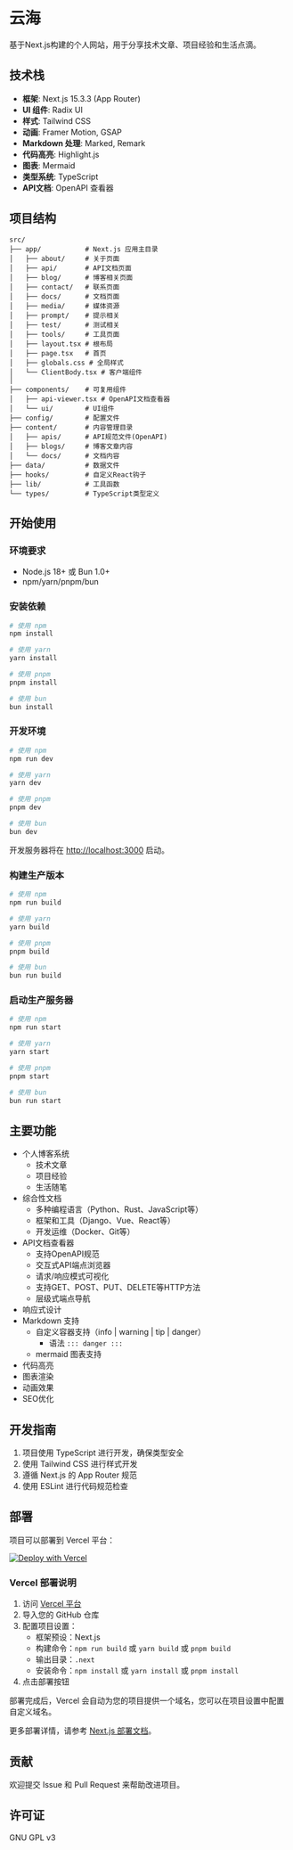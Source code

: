 # 云海

基于Next.js构建的个人网站，用于分享技术文章、项目经验和生活点滴。

## 技术栈

- **框架**: Next.js 15.3.3 (App Router)
- **UI 组件**: Radix UI
- **样式**: Tailwind CSS
- **动画**: Framer Motion, GSAP
- **Markdown 处理**: Marked, Remark
- **代码高亮**: Highlight.js
- **图表**: Mermaid
- **类型系统**: TypeScript
- **API文档**: OpenAPI 查看器

## 项目结构

```
src/
├── app/           # Next.js 应用主目录
│   ├── about/     # 关于页面
│   ├── api/       # API文档页面
│   ├── blog/      # 博客相关页面
│   ├── contact/   # 联系页面
│   ├── docs/      # 文档页面
│   ├── media/     # 媒体资源
│   ├── prompt/    # 提示相关
│   ├── test/      # 测试相关
│   ├── tools/     # 工具页面
│   ├── layout.tsx # 根布局
│   ├── page.tsx   # 首页
│   ├── globals.css # 全局样式
│   └── ClientBody.tsx # 客户端组件
│
├── components/    # 可复用组件
│   ├── api-viewer.tsx # OpenAPI文档查看器
│   └── ui/        # UI组件
├── config/        # 配置文件
├── content/       # 内容管理目录
│   ├── apis/      # API规范文件(OpenAPI)
│   ├── blogs/     # 博客文章内容
│   └── docs/      # 文档内容
├── data/          # 数据文件
├── hooks/         # 自定义React钩子
├── lib/           # 工具函数
└── types/         # TypeScript类型定义
```

## 开始使用

### 环境要求

- Node.js 18+ 或 Bun 1.0+
- npm/yarn/pnpm/bun

### 安装依赖

```bash
# 使用 npm
npm install

# 使用 yarn
yarn install

# 使用 pnpm
pnpm install

# 使用 bun
bun install
```

### 开发环境

```bash
# 使用 npm
npm run dev

# 使用 yarn
yarn dev

# 使用 pnpm
pnpm dev

# 使用 bun
bun dev
```

开发服务器将在 [http://localhost:3000](http://localhost:3000) 启动。

### 构建生产版本

```bash
# 使用 npm
npm run build

# 使用 yarn
yarn build

# 使用 pnpm
pnpm build

# 使用 bun
bun run build
```

### 启动生产服务器

```bash
# 使用 npm
npm run start

# 使用 yarn
yarn start

# 使用 pnpm
pnpm start

# 使用 bun
bun run start
```

## 主要功能

- 个人博客系统
  - 技术文章
  - 项目经验
  - 生活随笔
- 综合性文档
  - 多种编程语言（Python、Rust、JavaScript等）
  - 框架和工具（Django、Vue、React等）
  - 开发运维（Docker、Git等）
- API文档查看器
  - 支持OpenAPI规范
  - 交互式API端点浏览器
  - 请求/响应模式可视化
  - 支持GET、POST、PUT、DELETE等HTTP方法
  - 层级式端点导航
- 响应式设计
- Markdown 支持
  - 自定义容器支持（info | warning | tip | danger）
    - 语法 `::: danger :::`
  - mermaid 图表支持
- 代码高亮
- 图表渲染
- 动画效果
- SEO优化

## 开发指南

1. 项目使用 TypeScript 进行开发，确保类型安全
2. 使用 Tailwind CSS 进行样式开发
3. 遵循 Next.js 的 App Router 规范
4. 使用 ESLint 进行代码规范检查

## 部署

项目可以部署到 Vercel 平台：

[![Deploy with Vercel](https://vercel.com/button)](https://vercel.com/new/clone?repository-url=https://github.com/2214372851/YUN)

### Vercel 部署说明

1. 访问 [Vercel 平台](https://vercel.com/new?utm_medium=default-template&filter=next.js&utm_source=create-next-app&utm_campaign=create-next-app-readme)
2. 导入您的 GitHub 仓库
3. 配置项目设置：
   - 框架预设：Next.js
   - 构建命令：`npm run build` 或 `yarn build` 或 `pnpm build`
   - 输出目录：`.next`
   - 安装命令：`npm install` 或 `yarn install` 或 `pnpm install`
4. 点击部署按钮

部署完成后，Vercel 会自动为您的项目提供一个域名，您可以在项目设置中配置自定义域名。

更多部署详情，请参考 [Next.js 部署文档](https://nextjs.org/docs/app/building-your-application/deploying)。

## 贡献

欢迎提交 Issue 和 Pull Request 来帮助改进项目。

## 许可证

GNU GPL v3 